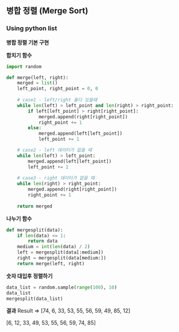 ## 병합 정렬 (Merge Sort)
### Using python list


**병합 정렬 기본 구현**

**합치기 함수**
```python
import random

def merge(left, right):
    merged = list()
    left_point, right_point = 0, 0
    
    # case1 - left/right 둘다 있을때
    while len(left) > left_point and len(right) > right_point:
        if left[left_point] > right[right_point]:
            merged.append(right[right_point])
            right_point += 1
        else:
            merged.append(left[left_point])
            left_point += 1

    # case2 - left 데이터가 없을 때
    while len(left) > left_point:
        merged.append(left[left_point])
        left_point += 1
        
    # case3 - right 데이터가 없을 때
    while len(right) > right_point:
        merged.append(right[right_point])
        right_point += 1
    
    return merged
```

**나누기 함수**
```python
def mergesplit(data):
    if len(data) <= 1:
        return data
    medium = int(len(data) / 2)
    left = mergesplit(data[:medium])
    right = mergesplit(data[medium:])
    return merge(left, right)
```

**숫자 대입후 정렬하기**
```python
data_list = random.sample(range(100), 10)
data_list
mergesplit(data_list)
```

**결과**
Result => [74, 6, 33, 53, 55, 56, 59, 49, 85, 12]  

[6, 12, 33, 49, 53, 55, 56, 59, 74, 85]  
 
